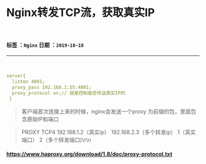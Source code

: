 
Nginx转发TCP流，获取真实IP
=================================================
<br>

#### 标签 ：`Nginx`   日期 ：`2019-10-18`

---------------------------------------
<br>

```yaml
server{
  listen 4001; 
  proxy_pass 192.168.1.55:4001;
  proxy_protocol on;// 就是控制是否传送真实IP的
 }
```
> 客户端首次连接上来的时候，nginx会发送一个proxy 为前缀的包，里面包含原始IP和端口

> PROXY TCP4 192.168.1.2（真实ip） 192.168.2.3（多个转发ip） 1（真实端口） 2（多个转发端口)\r\n

<h4>
<a target="_blank" href="https://www.haproxy.org/download/1.8/doc/proxy-protocol.txt"> 
https://www.haproxy.org/download/1.8/doc/proxy-protocol.txt
</a>
</h4>
